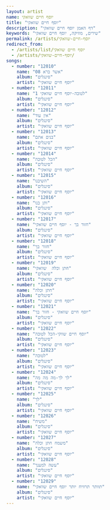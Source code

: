 ```yaml
---
layout: artist
name: יוסף חיים שוואקי
title: "יוסף חיים שוואקי"
description: "דף האמן יוסף חיים שוואקי"
keywords: "שירים, מוזיקה, יוסף חיים שוואקי"
permalink: /artists/יוסף-חיים-שוואקי
redirect_from:
  - /artists/list/יוסף חיים שוואקי
  - /artists/יוסף-חיים-שוואקי/
songs:
  - number: "12010"
    name: "08 אשר ברא"
    album: "סינגלים"
    artist: "יוסף חיים שוואקי"
  - number: "12011"
    name: "1 לטובה-יוסף חיים שוואקי"
    album: "סינגלים"
    artist: "יוסף חיים שוואקי"
  - number: "12012"
    name: "אין עוד"
    album: "סינגלים"
    artist: "יוסף חיים שוואקי"
  - number: "12013"
    name: "בנים אתם"
    album: "סינגלים"
    artist: "יוסף חיים שוואקי"
  - number: "12014"
    name: "הכל לטובה"
    album: "סינגלים"
    artist: "יוסף חיים שוואקי"
  - number: "12015"
    name: "השיבנו"
    album: "סינגלים"
    artist: "יוסף חיים שוואקי"
  - number: "12016"
    name: "ותן בנו"
    album: "סינגלים"
    artist: "יוסף חיים שוואקי"
  - number: "12017"
    name: "חזור בך - יוסף חיים שוואקי"
    album: "סינגלים"
    artist: "יוסף חיים שוואקי"
  - number: "12018"
    name: "חזור בך"
    album: "סינגלים"
    artist: "יוסף חיים שוואקי"
  - number: "12019"
    name: "חתן וכלה  שוואקי"
    album: "סינגלים"
    artist: "יוסף חיים שוואקי"
  - number: "12020"
    name: "חתן וכלה"
    album: "סינגלים"
    artist: "יוסף חיים שוואקי"
  - number: "12021"
    name: "יוסף חיים שוואקי - חזור בך"
    album: "סינגלים"
    artist: "יוסף חיים שוואקי"
  - number: "12022"
    name: "יוסף חיים שווקי-הכל לטובה"
    album: "סינגלים"
    artist: "יוסף חיים שוואקי"
  - number: "12023"
    name: "לטובה"
    album: "סינגלים"
    artist: "יוסף חיים שוואקי"
  - number: "12024"
    name: "לך לך-מה מה מה"
    album: "סינגלים"
    artist: "יוסף חיים שוואקי"
  - number: "12025"
    name: "לך"
    album: "סינגלים"
    artist: "יוסף חיים שוואקי"
  - number: "12026"
    name: "משיח"
    album: "סינגלים"
    artist: "יוסף חיים שוואקי"
  - number: "12027"
    name: "משמח חתן וכלה"
    album: "סינגלים"
    artist: "יוסף חיים שוואקי"
  - number: "12028"
    name: "עשה למענך"
    album: "סינגלים"
    artist: "יוסף חיים שוואקי"
  - number: "12029"
    name: "תוותר תרוויח יותר יוסף חיים שוואקי"
    album: "סינגלים"
    artist: "יוסף חיים שוואקי"
---
```


